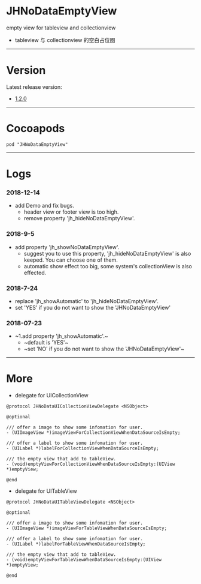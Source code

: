# JHNoDataEmptyView
empty view for tableview and collectionview
- tableview 与 collectionview 的空白占位图

---

# Version
Latest release version:
- [1.2.0](https://github.com/xjh093/JHNoDataEmptyView/releases)

---

# Cocoapods
`pod "JHNoDataEmptyView"`

---

# Logs
### 2018-12-14
- add Demo and fix bugs.
    - header view or footer view is too high.
    - remove property 'jh_hideNoDataEmptyView'.

### 2018-9-5
- add property 'jh_showNoDataEmptyView'.
    - suggest you to use this property, 'jh_hideNoDataEmptyView' is also keeped. You can choose one of them.
    - automatic show effect too big, some system's collectionView is also effected.

### 2018-7-24
- replace 'jh_showAutomatic' to 'jh_hideNoDataEmptyView'.
- set 'YES' if you do not want to show the 'JHNoDataEmptyView'

### 2018-07-23
- ~1.add property 'jh_showAutomatic'.~
    - ~default is 'YES'~
    - ~set 'NO' if you do not want to show the 'JHNoDataEmptyView'~

---

# More
- delegate for UICollectionView
```
@protocol JHNoDataUICollectionViewDelegate <NSObject>

@optional

/// offer a image to show some infomation for user.
- (UIImageView *)imageViewForCollectionViewWhenDataSourceIsEmpty;

/// offer a label to show some infomation for user.
- (UILabel *)labelForCollectionViewWhenDataSourceIsEmpty;

/// the empty view that add to tableView.
- (void)emptyViewForCollectionViewWhenDataSourceIsEmpty:(UIView *)emptyView;

@end

```

- delegate for UITableView
```
@protocol JHNoDataUITableViewDelegate <NSObject>

@optional

/// offer a image to show some infomation for user.
- (UIImageView *)imageViewForTableViewWhenDataSourceIsEmpty;

/// offer a label to show some infomation for user.
- (UILabel *)labelForTableViewWhenDataSourceIsEmpty;

/// the empty view that add to tableView.
- (void)emptyViewForTableViewWhenDataSourceIsEmpty:(UIView *)emptyView;

@end

```
